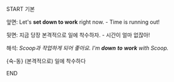 START
기본

앞면:
Let's **set down to work** right now. - Time is running out!

뒷면:
지금 당장 본격적으로 일에 착수하자. - 시간이 얼마 없잖아!

해석:
*Scoop과 작업하게 되어 좋아요.*
*I'm **down** **to** **work** with Scoop.*

{숙-동} (본격적으로) 일에 착수하다
<!--ID: 1743590284537-->
END